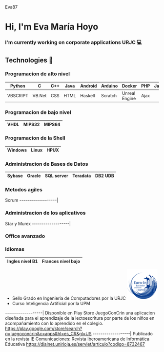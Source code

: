 Eva87

# Hi, I'm Eva María Hoyo 

### I'm currently working on corporate applications URJC  :computer:

## Technologies  :scroll:
 
### Programacion de alto nivel
Python | C | C++ | Java | Android | Arduino | Docker | PHP | Javascript 
-------------------|----------------------|-------------------|-------------------|-------------------|----------------------|-----------------|-----------------|-----------------
VBSCRIPT | VB.Net | CSS | HTML | Haskell | Scratch | Unreal Engine | Ajax
### Programacion de bajo nivel
VHDL | MIPS32 | MIPS64
-------------------|-------------------|----------------------
### Programacion de la Shell 
Windows | Linux | HPUX
-------------------|-------------------|----------------------
### Administracion de Bases de Datos
Sybase | Oracle | SQL server | Teradata | DB2 UDB
----------------------|-------------------|-------------------|-------------------|----------------------
### Metodos agiles
Scrum
-------------------|
### Administracion de los aplicativos
Star y Murex
-------------------|
### Office avanzado
### Idiomas
Ingles nivel B1 | Frances nivel bajo
-------------------|----------------------


- Sello Grado en Ingenieria de Computadores por la URJC
![euro_inf](euro_inf.png)
- Curso Inteligencia Artificial por la UPM

-------------------|
Disponible en Play Store JuegoConCrin una aplicacion diseñada para el aprendizaje de la lectoescritura por parte de los niños en acompañamiento con lo aprendido en el colegio. 
https://play.google.com/store/search?q=juegoconcrin&c=apps&hl=es_CR&gl=US
-------------------|
Publicado en la revista  IE Comunicaciones: Revista Iberoamericana de Informática Educativa
https://dialnet.unirioja.es/servlet/articulo?codigo=8732467

